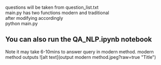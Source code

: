 questions will be taken from question_list.txt  
main.py has two functions modern and traditional  
after modifying accordingly  
python main.py  
## You can also run the QA_NLP.ipynb notebook  
Note it may take 6-10mins to answer query in modern method. 
modern method outputs
![alt text](output modern method.jpeg?raw=true "Title")